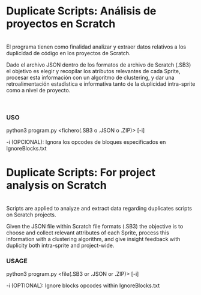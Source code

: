 Duplicate Scripts: Análisis de proyectos en Scratch
=============
<br>
El programa tienen como finalidad analizar y extraer datos relativos a los duplicidad de código en los proyectos de Scratch. 

Dado el archivo JSON dentro de los formatos de archivo de Scratch (.SB3) el objetivo es elegir y recopilar los atributos relevantes de cada Sprite, procesar esta información con un algoritmo de clustering, y dar una retroalimentación estadística e informativa tanto de la duplicidad intra-sprite como a nivel de proyecto.

<br>

### USO

python3 program.py <fichero(.SB3 o .JSON o .ZIP)> [-i]

-i (OPCIONAL): Ignora los opcodes de bloques especificados en IgnoreBlocks.txt

Duplicate Scripts: For project analysis on Scratch
=============
<br>
Scripts are applied to analyze and extract data regarding duplicates scripts on Scratch projects. 

Given the JSON file within Scratch file formats (.SB3) the objective is to choose and collect relevant attributes of each Sprite, process this information with a clustering algorithm, and give insight feedback with duplicity both intra-sprite and project-wide.
<br>


### USAGE

python3 program.py <file(.SB3 or .JSON or .ZIP)> [-i]

-i (OPTIONAL): Ignore blocks opcodes within IgnoreBlocks.txt
